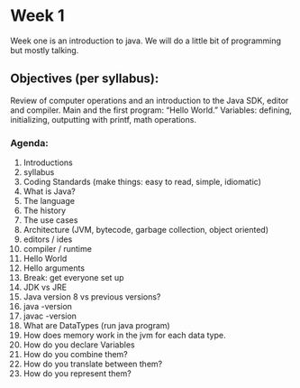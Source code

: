 # Week 1

Week one is an introduction to java. We will do a little bit of programming but mostly talking.

## Objectives (per syllabus):

Review of computer operations and an introduction to the Java SDK, editor and compiler.  Main and the first program: “Hello World.”  Variables: defining, initializing, outputting with printf, math operations.

### Agenda:

 1. Introductions
 2. syllabus
 3. Coding Standards (make things: easy to read, simple, idiomatic)
 4. What is Java? 
  1. The language
  2. The history
  3. The use cases
  4. Architecture (JVM, bytecode, garbage collection, object oriented)
  5. editors / ides
  6. compiler / runtime
 5. Hello World
 6. Hello arguments
 7. Break: get everyone set up
  1. JDK vs JRE
  2. Java version 8 vs previous versions?
  3. java -version
  4. javac -version
 8. What are DataTypes (run java program)
  1. How does memory work in the jvm for each data type.
  2. How do you declare Variables
  3. How do you combine them?
  4. How do you translate between them?
  5. How do you represent them?
